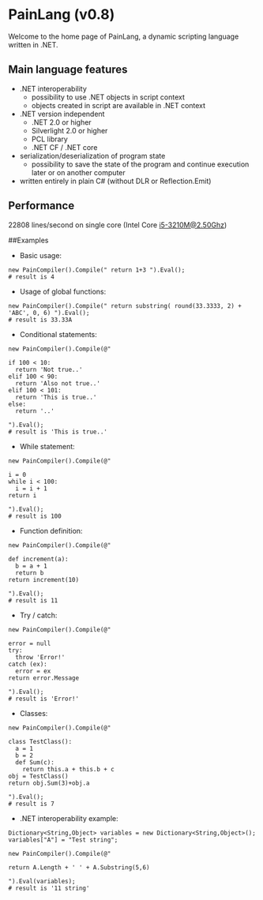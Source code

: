 # PainLang (v0.8)
Welcome to the home page of PainLang, a dynamic scripting language written in .NET. 

## Main language features
 + .NET interoperability
   + possibility to use .NET objects in script context
   + objects created in script are available in .NET context
 + .NET version independent
   + .NET 2.0 or higher
   + Silverlight 2.0 or higher
   + PCL library
   + .NET CF / .NET core
 + serialization/deserialization of program state
   + possibility to save the state of the program and continue execution later or on another computer
 + written entirely in plain C# (without DLR or Reflection.Emit)

## Performance
 22808 lines/second on single core (Intel Core i5-3210M@2.50Ghz)

##Examples

 + Basic usage:
```
new PainCompiler().Compile(" return 1+3 ").Eval();
# result is 4
```
 + Usage of global functions:
```
new PainCompiler().Compile(" return substring( round(33.3333, 2) + 'ABC', 0, 6) ").Eval();
# result is 33.33A
```
 + Conditional statements:
```
new PainCompiler().Compile(@"

if 100 < 10:
  return 'Not true..'
elif 100 < 90:
  return 'Also not true..'
elif 100 < 101:
  return 'This is true..'
else:
  return '..' 
  
").Eval();
# result is 'This is true..'
```
 + While statement:
```
new PainCompiler().Compile(@"

i = 0
while i < 100:
  i = i + 1
return i

").Eval();
# result is 100
```
 + Function definition:
```
new PainCompiler().Compile(@"

def increment(a): 
  b = a + 1 
  return b 
return increment(10)

").Eval();
# result is 11
```
 + Try / catch:
```
new PainCompiler().Compile(@"

error = null
try:
  throw 'Error!'
catch (ex):
  error = ex
return error.Message

").Eval();
# result is 'Error!'
```
 + Classes:
```
new PainCompiler().Compile(@"

class TestClass():
  a = 1
  b = 2
  def Sum(c):
    return this.a + this.b + c
obj = TestClass()
return obj.Sum(3)+obj.a

").Eval();
# result is 7
```
 + .NET interoperability example:
```
Dictionary<String,Object> variables = new Dictionary<String,Object>();
variables["A"] = "Test string";

new PainCompiler().Compile(@"

return A.Length + ' ' + A.Substring(5,6) 

").Eval(variables);
# result is '11 string'
```

